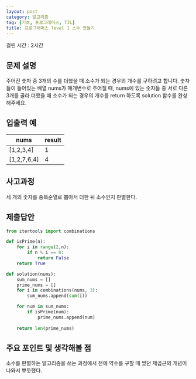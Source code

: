 ```yaml
---
layout: post
category: 알고리즘
tag: [기초, 프로그래머스, TIL]
title: 프로그래머스 level 1 소수 만들기
---
```

걸린 시간 : 2시간 
## 문제 설명

주어진 숫자 중 3개의 수를 더했을 때 소수가 되는 경우의 개수를 구하려고 합니다. 숫자들이 들어있는 배열 nums가 매개변수로 주어질 때, nums에 있는 숫자들 중 서로 다른 3개를 골라 더했을 때 소수가 되는 경우의 개수를 return 하도록 solution 함수를 완성해주세요.

## 입출력 예

<table>
  <thead>
    <tr>
      <th>nums</th>
      <th>result</th>
    </tr>
  </thead>
  <tbody>
    <tr>
      <td>[1,2,3,4]</td>
      <td>1</td>
    </tr>
    <tr>
      <td>[1,2,7,6,4]</td>
      <td>4</td>
    </tr>
  </tbody>
</table>

## 사고과정

세 개의 숫자를 중복순열로 뽑아서 더한 뒤 소수인지 판별한다.

## 제출답안
```python
from itertools import combinations

def isPrime(n):
    for i in range(2,n):
        if n % i == 0:
            return False
    return True

def solution(nums):
    sum_nums = []
    prime_nums = []
    for i in combinations(nums, 3):
        sum_nums.append(sum(i))

    for num in sum_nums:
        if isPrime(num):
            prime_nums.append(num)
       
    return len(prime_nums)
```

## 주요 포인트 및 생각해볼 점

소수를 판별하는 알고리즘을 쓰는 과정에서 전에 약수를 구할 때 썼던 제곱근의 개념이 나와서 뿌듯했다.

